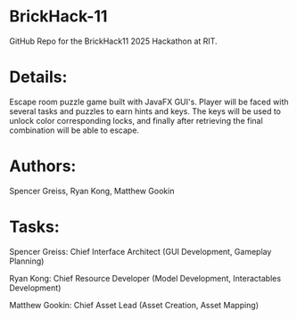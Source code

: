 # BrickHack-11
GitHub Repo for the BrickHack11 2025 Hackathon at RIT.

# Details: 
Escape room puzzle game built with JavaFX GUI's. Player will be faced with several tasks and puzzles to earn hints and keys. The keys will be used to unlock color corresponding locks, and finally after retrieving the final combination will be able to escape.

# Authors:
Spencer Greiss, Ryan Kong, Matthew Gookin 

# Tasks:
Spencer Greiss: Chief Interface Architect (GUI Development, Gameplay Planning)

Ryan Kong: Chief Resource Developer (Model Development, Interactables Development)

Matthew Gookin: Chief Asset Lead (Asset Creation, Asset Mapping)